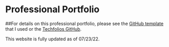 # Professional Portfolio

##For details on this professional portfolio, please see the [GitHub template](https://github.com/techfolios/template) that I used or the [Techfolios GitHub](https://techfolios.github.io). 

This website is fully updated as of 07/23/22.
